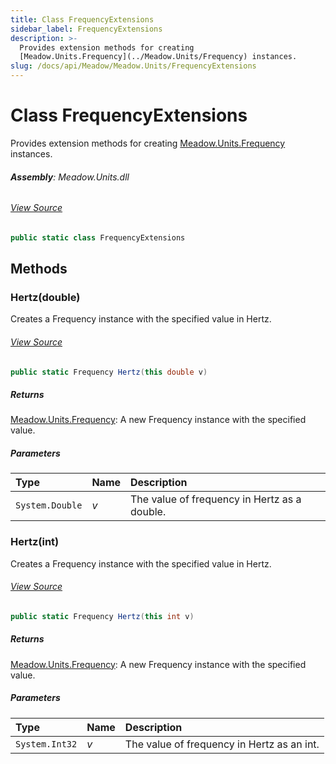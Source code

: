 ```yaml
---
title: Class FrequencyExtensions
sidebar_label: FrequencyExtensions
description: >-
  Provides extension methods for creating
  [Meadow.Units.Frequency](../Meadow.Units/Frequency) instances.
slug: /docs/api/Meadow/Meadow.Units/FrequencyExtensions
---
```

# Class FrequencyExtensions
Provides extension methods for creating [Meadow.Units.Frequency](../Meadow.Units/Frequency) instances.

###### **Assembly**: Meadow.Units.dll
###### [View Source](https://github.com/WildernessLabs/Meadow.Units.git/blob/develop/Source/Meadow.Units/Extensions/FrequencyExtensions.cs#L6)
```csharp title="Declaration"
public static class FrequencyExtensions
```
## Methods
### Hertz(double)
Creates a Frequency instance with the specified value in Hertz.
###### [View Source](https://github.com/WildernessLabs/Meadow.Units.git/blob/develop/Source/Meadow.Units/Extensions/FrequencyExtensions.cs#L13)
```csharp title="Declaration"
public static Frequency Hertz(this double v)
```

##### Returns

[Meadow.Units.Frequency](../Meadow.Units/Frequency): A new Frequency instance with the specified value.
##### Parameters

| Type | Name | Description |
|:--- |:--- |:--- |
| `System.Double` | *v* | The value of frequency in Hertz as a double. |

### Hertz(int)
Creates a Frequency instance with the specified value in Hertz.
###### [View Source](https://github.com/WildernessLabs/Meadow.Units.git/blob/develop/Source/Meadow.Units/Extensions/FrequencyExtensions.cs#L23)
```csharp title="Declaration"
public static Frequency Hertz(this int v)
```

##### Returns

[Meadow.Units.Frequency](../Meadow.Units/Frequency): A new Frequency instance with the specified value.
##### Parameters

| Type | Name | Description |
|:--- |:--- |:--- |
| `System.Int32` | *v* | The value of frequency in Hertz as an int. |


